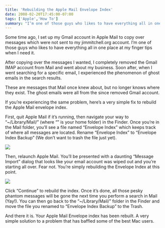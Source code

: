 ```yaml
---
title: 'Rebuilding the Apple Mail Envelope Index'
date: 2008-02-20T17:45:00-07:00
tags: ['Apple','How To']
summary: "I’m one of those guys who likes to have everything all in one place at my finger tips when I need it. But something wasn't quite right."
---
```

Some time ago, I set up my Gmail account in Apple Mail to copy over messages which were not sent to my jimmitchell.org account. I’m one of those guys who likes to have everything all in one place at my finger tips when I need it.

After copying over the messages I wanted, I completely removed the Gmail IMAP account from Mail and went about my business. Soon after, when I went searching for a specific email, I experienced the phenomenon of ghost emails in the search results.

These are messages that Mail once knew about, but no longer knows where they exist. The ghost emails were all from the since removed Gmail account.

If you’re experiencing the same problem, here’s a very simple fix to rebuild the Apple Mail envelope index.

First, quit Apple Mail if it’s running, then navigate your way to “~/Library/Mail/” (where “” is your home folder) in the Finder. Once you’re in the Mail folder, you’ll see a file named “Envelope Index” which keeps track of where all messages are located. Rename “Envelope Index” to “Envelope Index Backup” (We don’t want to trash the file just yet).

![](/uploads/2008/mail-folder.png)

Then, relaunch Apple Mail. You’ll be presented with a daunting “Message Import” dialog that looks like your email account was wiped out and you’re starting all over. Fear not. You’re simply rebuilding the Envelope Index at this point.

![](/uploads/2008/import-message.png)

Click “Continue” to rebuild the index. Once it’s done, all those pesky phantom messages will be gone the next time you perform a search in Mail (Yay!). You can then go back to the “~/Library/Mail/” folder in the Finder and move the file you renamed to “Envelope Index Backup” to the Trash.

And there it is. Your Apple Mail Envelope index has been rebuilt. A very simple solution to a problem that has baffled some of the best Mac users.

